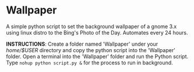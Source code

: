 # Wallpaper
A simple python script to set the background wallpaper of a gnome 3.x using linux distro to the Bing's Photo of the Day. Automates every 24 hours.

**INSTRUCTIONS**:
Create a folder named 'Wallpaper' under your *home/$USER* directory and copy the python script into the 'Wallpaper' folder. Open a terminal into the  'Wallpaper' folder and run the Python script. Type `nohup python script.py &` for the process to run in background.
